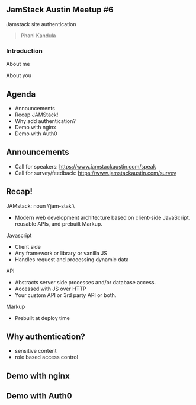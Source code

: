 ## JamStack Austin Meetup #6

Jamstack site authentication

> Phani Kandula



### Introduction


About me


About you



## Agenda
- Announcements
- Recap JAMStack!
- Why add authentication?
- Demo with nginx
- Demo with Auth0



## Announcements
- Call for speakers: https://www.jamstackaustin.com/speak
- Call for survey/feedback: https://www.jamstackaustin.com/survey



## Recap!


JAMstack: noun \’jam-stak’\ 
- Modern web development architecture based on client-side JavaScript, reusable APIs, and prebuilt Markup.


Javascript
- Client side 
- Any framework or library or vanilla JS
- Handles request and processing dynamic data


API
- Abstracts server side processes and/or database access.
- Accessed with JS over HTTP
- Your custom API or 3rd party API or both.


Markup
- Prebuilt at deploy time



## Why authentication?
- sensitive content
- role based access control



## Demo with nginx



## Demo with Auth0
